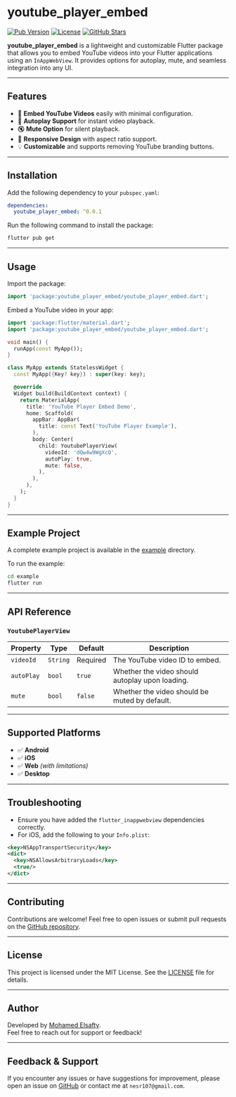 
# youtube_player_embed

[![Pub Version](https://img.shields.io/pub/v/youtube_player_embed)](https://pub.dev/packages/youtube_player_embed)
[![License](https://img.shields.io/github/license/your_username/youtube_player_embed)](LICENSE)
[![GitHub Stars](https://img.shields.io/github/stars/your_username/youtube_player_embed?style=social)](https://github.com/your_username/youtube_player_embed)

**youtube_player_embed** is a lightweight and customizable Flutter package that allows you to embed YouTube videos into your Flutter applications using an `InAppWebView`. It provides options for autoplay, mute, and seamless integration into any UI.

---

## Features

- 🎥 **Embed YouTube Videos** easily with minimal configuration.
- 🔄 **Autoplay Support** for instant video playback.
- 🔇 **Mute Option** for silent playback.
- 📱 **Responsive Design** with aspect ratio support.
- 💡 **Customizable** and supports removing YouTube branding buttons.

---

## Installation

Add the following dependency to your `pubspec.yaml`:

```yaml
dependencies:
  youtube_player_embed: ^0.0.1
```

Run the following command to install the package:

```bash
flutter pub get
```

---

## Usage

Import the package:

```dart
import 'package:youtube_player_embed/youtube_player_embed.dart';
```

Embed a YouTube video in your app:

```dart
import 'package:flutter/material.dart';
import 'package:youtube_player_embed/youtube_player_embed.dart';

void main() {
  runApp(const MyApp());
}

class MyApp extends StatelessWidget {
  const MyApp({Key? key}) : super(key: key);

  @override
  Widget build(BuildContext context) {
    return MaterialApp(
      title: 'YouTube Player Embed Demo',
      home: Scaffold(
        appBar: AppBar(
          title: const Text('YouTube Player Example'),
        ),
        body: Center(
          child: YoutubePlayerView(
            videoId: 'dQw4w9WgXcQ',
            autoPlay: true,
            mute: false,
          ),
        ),
      ),
    );
  }
}
```

---

## Example Project

A complete example project is available in the [example](example/) directory. 

To run the example:

```bash
cd example
flutter run
```

---

## API Reference

### `YoutubePlayerView`

| **Property**   | **Type**  | **Default** | **Description**                                             |
|----------------|-----------|-------------|-------------------------------------------------------------|
| `videoId`      | `String`  | Required    | The YouTube video ID to embed.                              |
| `autoPlay`     | `bool`    | `true`      | Whether the video should autoplay upon loading.             |
| `mute`         | `bool`    | `false`     | Whether the video should be muted by default.               |

---

## Supported Platforms

- ✅ **Android**
- ✅ **iOS**
- ✅ **Web** *(with limitations)*
- ✅ **Desktop**

---

## Troubleshooting

- Ensure you have added the `flutter_inappwebview` dependencies correctly.
- For iOS, add the following to your `Info.plist`:

```xml
<key>NSAppTransportSecurity</key>
<dict>
  <key>NSAllowsArbitraryLoads</key>
  <true/>
</dict>
```

---

## Contributing

Contributions are welcome! Feel free to open issues or submit pull requests on the [GitHub repository](https://github.com/your_username/youtube_player_embed).

---

## License

This project is licensed under the MIT License. See the [LICENSE](LICENSE) file for details.

---

## Author

Developed by [Mohamed Elsafty](https://www.linkedin.com/in/mohamed-safwat-elsafty/).  
Feel free to reach out for support or feedback!

---

## Feedback & Support

If you encounter any issues or have suggestions for improvement, please open an issue on [GitHub](https://github.com/your_username/youtube_player_embed/issues) or contact me at `nesr107@gmail.com`.
